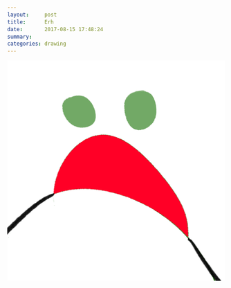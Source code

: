 ```yaml
---
layout:     post
title:      Erh
date:       2017-08-15 17:48:24
summary:    
categories: drawing
---
```

![Erh](/images/diary/Erh.png ".")

